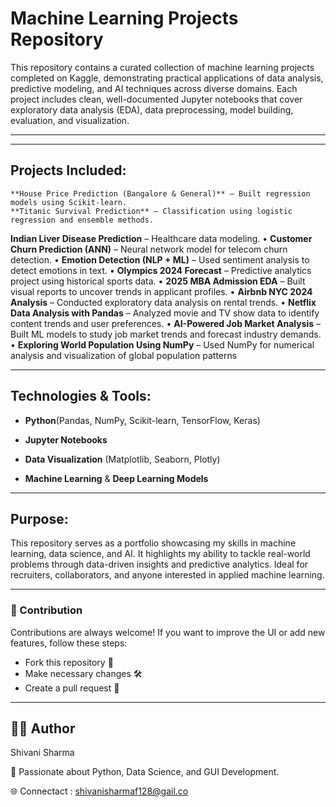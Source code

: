 # Machine Learning Projects Repository
This repository contains a curated collection of machine learning projects completed on Kaggle, demonstrating practical applications of data analysis, predictive modeling, and AI techniques across diverse domains. Each project includes clean, well-documented Jupyter notebooks that cover exploratory data analysis (EDA), data preprocessing, model building, evaluation, and visualization.

---

---
## Projects Included:
	**House Price Prediction (Bangalore & General)** – Built regression models using Scikit-learn.
	**Titanic Survival Prediction** – Classification using logistic regression and ensemble methods.
  **Indian Liver Disease Prediction** – Healthcare data modeling.
•	**Customer Churn Prediction (ANN)** – Neural network model for telecom churn detection.
•	**Emotion Detection (NLP + ML)** – Used sentiment analysis to detect emotions in text.
•	**Olympics 2024 Forecast** – Predictive analytics project using historical sports data.
•	**2025 MBA Admission EDA** – Built visual reports to uncover trends in applicant profiles.
•	**Airbnb NYC 2024 Analysis** – Conducted exploratory data analysis on rental trends.
•	**Netflix Data Analysis with Pandas** – Analyzed movie and TV show data to identify content trends and user preferences.
•	 **AI-Powered Job Market Analysis** – Built ML models to study job market trends and forecast industry demands.
•	 **Exploring World Population Using NumPy** – Used NumPy for numerical analysis and visualization of global population patterns

---

## Technologies & Tools:
- **Python**(Pandas, NumPy, Scikit-learn, TensorFlow, Keras)

- **Jupyter Notebooks**

- **Data Visualization** (Matplotlib, Seaborn, Plotly)

- **Machine Learning** & **Deep Learning Models**

---

## Purpose:
This repository serves as a portfolio showcasing my skills in machine learning, data science, and AI. It highlights my ability to tackle real-world problems through data-driven insights and predictive analytics. Ideal for recruiters, collaborators, and anyone interested in applied machine learning.

---

### 🤝 Contribution
Contributions are always welcome!
If you want to improve the UI or add new features, follow these steps:

- Fork this repository 📌
- Make necessary changes 🛠️
- Create a pull request 🔄

----


## 👨‍💻 Author

  Shivani Sharma
  
📌 Passionate about Python, Data Science, and GUI Development.

🌐 Connectact : shivanisharmaf128@gail.co


